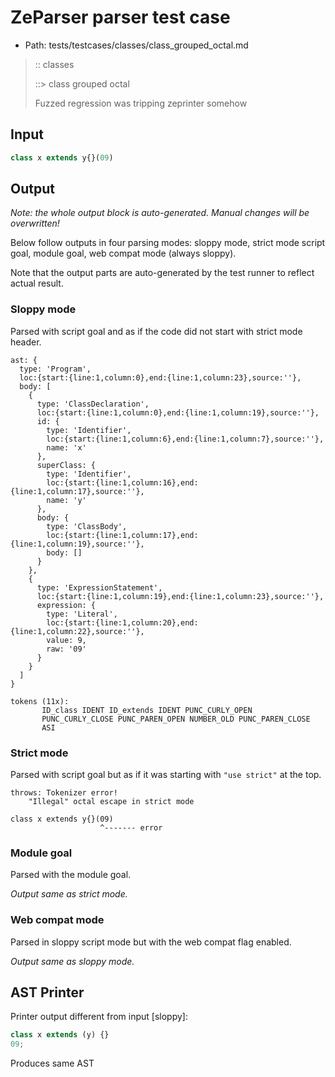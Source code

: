 # ZeParser parser test case

- Path: tests/testcases/classes/class_grouped_octal.md

> :: classes
>
> ::> class grouped octal
>
> Fuzzed regression was tripping zeprinter somehow

## Input

`````js
class x extends y{}(09)
`````

## Output

_Note: the whole output block is auto-generated. Manual changes will be overwritten!_

Below follow outputs in four parsing modes: sloppy mode, strict mode script goal, module goal, web compat mode (always sloppy).

Note that the output parts are auto-generated by the test runner to reflect actual result.

### Sloppy mode

Parsed with script goal and as if the code did not start with strict mode header.

`````
ast: {
  type: 'Program',
  loc:{start:{line:1,column:0},end:{line:1,column:23},source:''},
  body: [
    {
      type: 'ClassDeclaration',
      loc:{start:{line:1,column:0},end:{line:1,column:19},source:''},
      id: {
        type: 'Identifier',
        loc:{start:{line:1,column:6},end:{line:1,column:7},source:''},
        name: 'x'
      },
      superClass: {
        type: 'Identifier',
        loc:{start:{line:1,column:16},end:{line:1,column:17},source:''},
        name: 'y'
      },
      body: {
        type: 'ClassBody',
        loc:{start:{line:1,column:17},end:{line:1,column:19},source:''},
        body: []
      }
    },
    {
      type: 'ExpressionStatement',
      loc:{start:{line:1,column:19},end:{line:1,column:23},source:''},
      expression: {
        type: 'Literal',
        loc:{start:{line:1,column:20},end:{line:1,column:22},source:''},
        value: 9,
        raw: '09'
      }
    }
  ]
}

tokens (11x):
       ID_class IDENT ID_extends IDENT PUNC_CURLY_OPEN
       PUNC_CURLY_CLOSE PUNC_PAREN_OPEN NUMBER_OLD PUNC_PAREN_CLOSE
       ASI
`````

### Strict mode

Parsed with script goal but as if it was starting with `"use strict"` at the top.

`````
throws: Tokenizer error!
    "Illegal" octal escape in strict mode

class x extends y{}(09)
                    ^------- error
`````


### Module goal

Parsed with the module goal.

_Output same as strict mode._

### Web compat mode

Parsed in sloppy script mode but with the web compat flag enabled.

_Output same as sloppy mode._

## AST Printer

Printer output different from input [sloppy]:

````js
class x extends (y) {}
09;
````

Produces same AST
